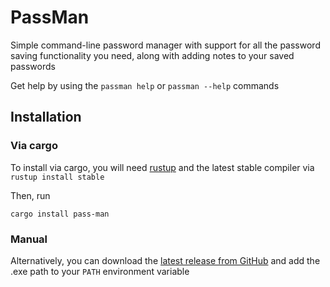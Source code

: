 # PassMan

Simple command-line password manager with support for all the password saving functionality
you need, along with adding notes to your saved passwords

Get help by using the `passman help` or `passman --help` commands

## Installation

### Via cargo

To install via cargo, you will need [rustup](https://rustup.rs) and the latest stable compiler via `rustup install stable`

Then, run

```shell
cargo install pass-man
```

### Manual

Alternatively, you can download the [latest release from GitHub](https://github.com/Clay-6/PassMan/releases/latest)
and add the .exe path to your `PATH` environment variable
